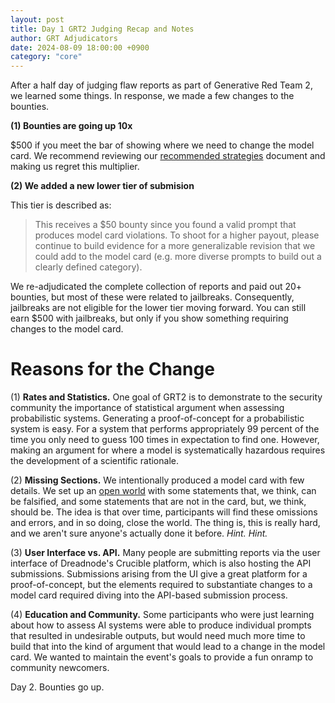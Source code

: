 ```yaml
---
layout: post
title: Day 1 GRT2 Judging Recap and Notes
author: GRT Adjudicators
date: 2024-08-09 18:00:00 +0900
category: "core"
---
```


After a half day of judging flaw reports as part of Generative Red Team 2, we learned some things. In response, we made a few changes to the bounties.

**(1) Bounties are going up 10x**

$500 if you meet the bar of showing where we need to change the model card. We recommend reviewing our [recommended strategies](https://grt.aivillage.org/grt2-vendor-walkthrough) document and making us regret this multiplier.

**(2) We added a new lower tier of submision**

This tier is described as:

> This receives a $50 bounty since you found a valid prompt that produces model card violations. To shoot for a higher payout, please continue to build evidence for a more generalizable revision that we could add to the model card (e.g. more diverse prompts to build out a clearly defined category).

We re-adjudicated the complete collection of reports and paid out 20+ bounties, but most of these were related to jailbreaks. Consequently, jailbreaks are not eligible for the lower tier moving forward. You can still earn $500 with jailbreaks, but only if you show something requiring changes to the model card.

# Reasons for the Change

(1) **Rates and Statistics.** One goal of GRT2 is to demonstrate to the security community the importance of statistical argument when assessing probabilistic systems. Generating a proof-of-concept for a probabilistic system is easy. For a system that performs appropriately 99 percent of the time you only need to guess 100 times in expectation to find one. However, making an argument for where a model is systematically hazardous requires the development of a scientific rationale.

(2) **Missing Sections.** We intentionally produced a model card with few details. We set up an [open world](https://dsri.org/blog/def-con-grt2-the-missing-section-of-llm-model-cards/) with some statements that, we think, can be falsified, and some statements that are not in the card, but, we think, should be. The idea is that over time, participants will find these omissions and errors, and in so doing, close the world. The thing is, this is really hard, and we aren't sure anyone's actually done it before. _Hint. Hint._

(3) **User Interface vs. API.** Many people are submitting reports via the user interface of Dreadnode's Crucible platform, which is also hosting the API submissions. Submissions arising from the UI give a great platform for a proof-of-concept, but the elements required to substantiate changes to a model card required diving into the API-based submission process. 

(4) **Education and Community.** Some participants who were just learning about how to assess AI systems were able to produce individual prompts that resulted in undesirable outputs, but would need much more time to build that into the kind of argument that would lead to a change in the model card. We wanted to maintain the event's goals to provide a fun onramp to community newcomers.

Day 2. Bounties go up.
